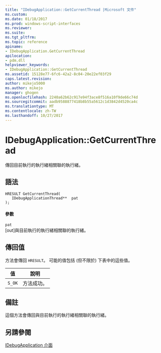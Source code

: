 ```yaml
---
title: "IDebugApplication::GetCurrentThread |Microsoft 文件"
ms.custom: 
ms.date: 01/18/2017
ms.prod: windows-script-interfaces
ms.reviewer: 
ms.suite: 
ms.tgt_pltfrm: 
ms.topic: reference
apiname:
- IDebugApplication.GetCurrentThread
apilocation:
- pdm.dll
helpviewer_keywords:
- IDebugApplication::GetCurrentThread
ms.assetid: 15128e77-6fc6-42a2-8c04-20e22ef03f29
caps.latest.revision: 
author: mikejo5000
ms.author: mikejo
manager: ghogen
ms.openlocfilehash: 2240a62b62c917e94f3ace8f516a10f9de66c74d
ms.sourcegitcommit: aadb9588877418b8b55a5612c1d3842d4520ca4c
ms.translationtype: MT
ms.contentlocale: zh-TW
ms.lasthandoff: 10/27/2017
---
```

# <a name="idebugapplicationgetcurrentthread"></a>IDebugApplication::GetCurrentThread
傳回目前執行的執行緒相關聯的執行緒。  
  
## <a name="syntax"></a>語法  
  
```  
HRESULT GetCurrentThread(  
   IDebugApplicationThread**  pat  
);  
```  
  
#### <a name="parameters"></a>參數  
 `pat`  
 [out]與目前執行的執行緒相關聯的執行緒。  
  
## <a name="return-value"></a>傳回值  
 方法會傳回 `HRESULT`。 可能的值包括 (但不限於) 下表中的這些值。  
  
|值|說明|  
|-----------|-----------------|  
|`S_OK`|方法成功。|  
  
## <a name="remarks"></a>備註  
 這個方法會傳回與目前執行的執行緒相關聯的執行緒。  
  
## <a name="see-also"></a>另請參閱  
 [IDebugApplication 介面](../../winscript/reference/idebugapplication-interface.md)